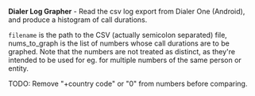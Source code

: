 **Dialer Log Grapher** - Read the csv log export from Dialer One (Android), 
and produce a histogram of call durations.

`filename` is the path to the CSV (actually semicolon separated) file,
nums\_to\_graph is the list of numbers whose call durations are to be
graphed. Note that the numbers are not treated as distinct, as they're
intended to be used for eg. for multiple numbers of the same person or
entity.

TODO: Remove "+country code" or "0" from numbers before comparing.
